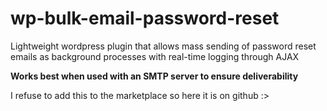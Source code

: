 # wp-bulk-email-password-reset
Lightweight wordpress plugin that allows mass sending of password reset emails as background processes with real-time logging through AJAX

**Works best when used with an SMTP server to ensure deliverability**

I refuse to add this to the marketplace so here it is on github :>
